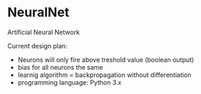 # NeuralNet
Artificial Neural Network

Current design plan:
- Neurons will only fire above treshold value (boolean output)
- bias for all neurons the same
- learnig algorithm = backpropagation without differentiation 
- programming language: Python 3.x
